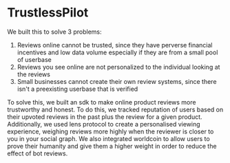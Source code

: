 # TrustlessPilot

We built this to solve 3 problems:
1) Reviews online cannot be trusted, since they have perverse financial incentives and low data volume especially if they are from a small pool of userbase
2) Reviews you see online are not personalized to the individual looking at the reviews
3) Small businesses cannot create their own review systems, since there isn't a preexisting userbase that is verified

To solve this, we built an sdk to make online product reviews more trustworthy and honest. To do this, we tracked reputation of users based on their upvoted reviews in the past plus the review for a given product. Additionally, we used lens protocol to create a personalised viewing experience, weighing reviews more highly when the reviewer is closer to you in your social graph. We also integrated worldcoin to allow users to prove their humanity and give them a higher weight in order to reduce the effect of bot reviews.
